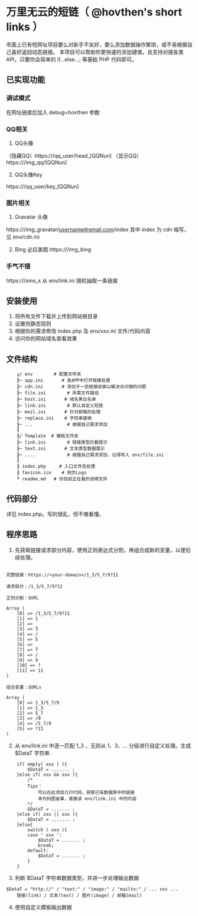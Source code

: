 
# 万里无云的短链（ @hovthen's short links ）

市面上已有短网址项目要么对新手不友好，要么添加数据操作繁琐，或不易根据自己喜好返回动态链接。
本项目可以帮助你更快速的添加键值，且支持对接各类API，只要你会简单的 if...else...; 等基础 PHP 代码即可。

## 已实现功能

### 调试模式

在网址链接后加入 debug=hovthen 参数

### QQ相关

1. QQ头像

（隐藏QQ）https://<your-domain>/qq_user/head_[QQNun]
（显示QQ）https://<your-domain>/img_qq/[QQNun]
	
2. QQ头像Key
	
https://<your-domain>/qq_user/key_[QQNun]
	
### 图片相关
	
1. Gravatar 头像

https://<your-domain>/img_gravatar/username@gmail.com/index
其中 index 为 cdn 缩写，见 env/cdn.ini 

2. Bing 必应美图
https://<your-domain>/img_bing

### 手气不错
	
https://<your-domain>/sms_x
从 env/link.ini 随机抽取一条链接

## 安装使用

1. 将所有文件下载并上传到网站根目录
2. 设置伪静态现则
3. 根据你的需求修改 index.php 及 env/xxx.ini 文件/代码内容
4. 访问你的网站域名查看效果

## 文件结构

```file
	╓/ env        # 配置文件夹
	╟─ app.ini       # 各APP中打开链接处理
	╟─ cdn.ini       # 添加于一些链接前面以解决访问慢的问题
	╟─ file.ini        # 所需文件路径
	╟─ host.ini       # 域名黑白名单
	╟─ link.ini        # 默认自定义短链
	╟─ mail.ini       # 针对邮箱的处理
	╟─ replace.ini    # 字符串替换
	╟─ ...             # 根据自己需求添加
	║
	╟/ Template  # 模板文件夹
	╟─ link.ini        # 链接类型拦截提示
	╟─ text.ini       # 文本类型数据展示
	╟─ ....            # 根据自己需求添加，记得写入 env/file.ini
	║
	╟ index.php     # 入口文件及处理
	╟ favicon.ico    # 网页Logo
	╙ readme.md   # 你目前正在看的说明文件
```
## 代码部分

详见 index.php。写的很乱，但不难看懂。

## 程序思路

1. 先获取链接请求部分内容，使用正则表达式分割，再组合成新的变量，以便后续处理。

```url

完整链接：https://<your-domain>/1_3/5_7/9?11

请求部分：/1_3/5_7/9?11

正则分割：$URL

Array ( 
	[0] => /1_3/5_7/9?11 
	[1] => 1 
	[2] => _ 
	[3] => 3 
	[4] => / 
	[5] => 5 
	[6] => _ 
	[7] => 7 
	[8] => / 
	[9] => 9 
	[10] => ? 
	[11] => 11 
)

组合变量：$URLs

Array ( 
	[0] => 1_3/5_7/9
	[1] => 1_3 
	[2] => 5_7 
	[3] => /9 
	[4] => /5_7/9
	[5] => ?11 
)

```

2. 从 env/link.ini 中逐一匹配 1_3 ，无则从 1、3、... 分级进行自定义处理。生成 $DataT 字符串

```deal
	if( empty( xxx ) ){
		$DataT = ....... ;
	}else if( xxx && xxx ){
		/*
		Tips：
			可以在此添加几行代码，获取已有数据库中的链接
			本代码图省事，直接读 env/link.ini 中的内容
		*/
		$DataT = ....... ;
	}else if( xxx || xxx ){
		$DataT = ....... ;
	}else{
		switch ( xxx ){
		case ' xxx ':
			$DataT = ....... ;
			break;
		default:
			$DataT = ....... ;
		}
	}
```

3. 判断 $DataT 字符串数据类型，并进一步处理输出数据

```type
$DataT = "http://" / "text:" / "image:" / "mailto:" / ... xxx ... 
	链接(link) / 文本(text) / 图片(image) / 邮箱(mail)
```

4. 使用自定义模板输出数据

